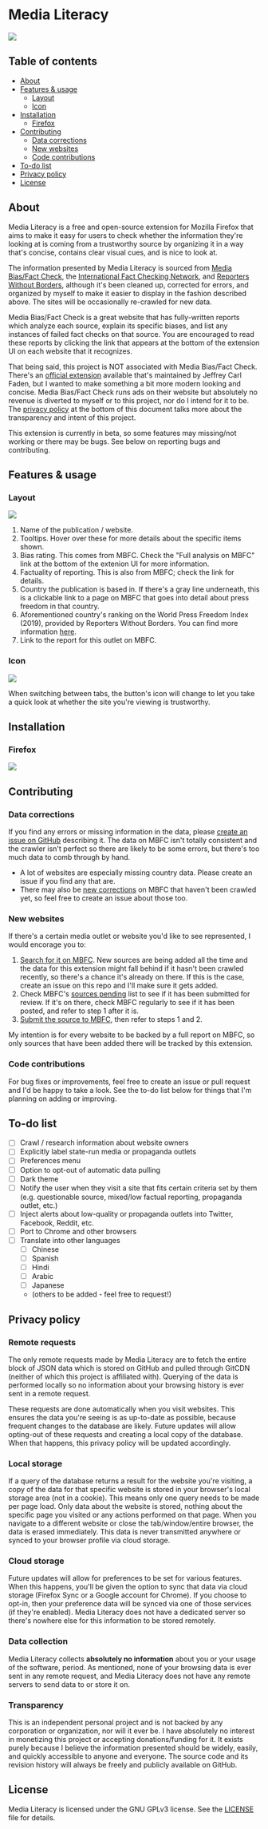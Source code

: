 # Media Literacy

![](https://repository-images.githubusercontent.com/249002907/34fad200-6bbf-11ea-9efb-efd1b229d552)

## Table of contents

- [About](#about)
- [Features & usage](#features-&-usage)
    - [Layout](#layout)
    - [Icon](#icon)
- [Installation](#installation)
    - [Firefox](#firefox)
- [Contributing](#contributing)
    - [Data corrections](#data-corrections)
    - [New websites](#new-websites)
    - [Code contributions](#code-contributions)
- [To-do list](#to-do-list)
- [Privacy policy](#privacy-policy)
- [License](#license)

## About

Media Literacy is a free and open-source extension for Mozilla Firefox that aims to make it easy for users to check whether the information they're looking at is coming from a trustworthy source by organizing it in a way that's concise, contains clear visual cues, and is nice to look at.

The information presented by Media Literacy is sourced from [Media Bias/Fact Check](https://mediabiasfactcheck.com), the [International Fact Checking Network](https://www.poynter.org/ifcn/), and [Reporters Without Borders](https://rsf.org/en/), although it's been cleaned up, corrected for errors, and organized by myself to make it easier to display in the fashion described above. The sites will be occasionally re-crawled for new data.

Media Bias/Fact Check is a great website that has fully-written reports which analyze each source, explain its specific biases, and list any instances of failed fact checks on that source. You are encouraged to read these reports by clicking the link that appears at the bottom of the extension UI on each website that it recognizes.

That being said, this project is NOT associated with Media Bias/Fact Check. There's an [official extension](https://github.com/JeffreyATW/mbfc_icon) available that's maintained by Jeffrey Carl Faden, but I wanted to make something a bit more modern looking and concise. Media Bias/Fact Check runs ads on their website but absolutely no revenue is diverted to myself or to this project, nor do I intend for it to be. The [privacy policy](#privacy-policy) at the bottom of this document talks more about the transparency and intent of this project.

This extension is currently in beta, so some features may missing/not working or there may be bugs. See below on reporting bugs and contributing.

## Features & usage

### Layout
![](https://i.imgur.com/SNOikQS.png)

1. Name of the publication / website.
1. Tooltips. Hover over these for more details about the specific items shown.
1. Bias rating. This comes from MBFC. Check the "Full analysis on MBFC" link at the bottom of the extenion UI for more information.
1. Factuality of reporting. This is also from MBFC; check the link for details.
1. Country the publication is based in. If there's a gray line underneath, this is a clickable link to a page on MBFC that goes into detail about press freedom in that country.
1. Aforementioned country's ranking on the World Press Freedom Index (2019), provided by Reporters Without Borders. You can find more information [here](https://rsf.org/en/ranking).
1. Link to the report for this outlet on MBFC.

### Icon
![](https://i.imgur.com/zmBDlR9.png)

When switching between tabs, the button's icon will change to let you take a quick look at whether the site you're viewing is trustworthy. 

## Installation
### Firefox
[![](https://i.imgur.com/Z4qX74Q.png)](https://addons.mozilla.org/en-US/firefox/addon/media-literacy/)

## Contributing

### Data corrections

If you find any errors or missing information in the data, please [create an issue on GitHub](https://github.com/fergusch/media-literacy/issues) describing it. The data on MBFC isn't totally consistent and the crawler isn't perfect so there are likely to be some errors, but there's too much data to comb through by hand.
- A lot of websites are especially missing country data. Please create an issue if you find any that are.
- There may also be [new corrections](https://mediabiasfactcheck.com/changes-corrections/) on MBFC that haven't been crawled yet, so feel free to create an issue about those too.

### New websites

If there's a certain media outlet or website you'd like to see represented, I would encorage you to:

1. [Search for it on MBFC](https://mediabiasfactcheck.com/search/). New sources are being added all the time and the data for this extension might fall behind if it hasn't been crawled recently, so there's a chance it's already on there. If this is the case, create an issue on this repo and I'll make sure it gets added.
2. Check MBFC's [sources pending](https://mediabiasfactcheck.com/sources-pending/) list to see if it has been submitted for review. If it's on there, check MBFC regularly to see if it has been posted, and refer to step 1 after it is.
3. [Submit the source to MBFC](https://mediabiasfactcheck.com/submit-source/), then refer to steps 1 and 2.

My intention is for every website to be backed by a full report on MBFC, so only sources that have been added there will be tracked by this extension.

### Code contributions

For bug fixes or improvements, feel free to create an issue or pull request and I'd be happy to take a look. See the to-do list below for things that I'm planning on adding or improving.

## To-do list
- [ ] Crawl / research information about website owners
- [ ] Explicitly label state-run media or propaganda outlets
- [ ] Preferences menu
- [ ] Option to opt-out of automatic data pulling
- [ ] Dark theme
- [ ] Notify the user when they visit a site that fits certain criteria set by them (e.g. questionable source, mixed/low factual reporting, propaganda outlet, etc.)
- [ ] Inject alerts about low-quality or propaganda outlets into Twitter, Facebook, Reddit, etc.
- [ ] Port to Chrome and other browsers
- [ ] Translate into other languages 
    - [ ] Chinese
    - [ ] Spanish
    - [ ] Hindi
    - [ ] Arabic
    - [ ] Japanese
    - (others to be added - feel free to request!)

## Privacy policy

### Remote requests

The only remote requests made by Media Literacy are to fetch the entire block of JSON data which is stored on GitHub and pulled through GitCDN (neither of which this project is affiliated with). Querying of the data is performed locally so no information about your browsing history is ever sent in a remote request.

These requests are done automatically when you visit websites. This ensures the data you're seeing is as up-to-date as possible, because frequent changes to the database are likely. Future updates will allow opting-out of these requests and creating a local copy of the database. When that happens, this privacy policy will be updated accordingly.

### Local storage

If a query of the database returns a result for the website you're visiting, a copy of the data for that specific website is stored in your browser's local storage area (not in a cookie). This means only one query needs to be made per page load. Only data about the website is stored, nothing about the specific page you visited or any actions performed on that page. When you navigate to a different website or close the tab/window/entire browser, the data is erased immediately. This data is never transmitted anywhere or synced to your browser profile via cloud storage.

### Cloud storage

Future updates will allow for preferences to be set for various features. When this happens, you'll be given the option to sync that data via cloud storage (Firefox Sync or a Google account for Chrome). If you choose to opt-in, then your preference data will be synced via one of those services (if they're enabled). Media Literacy does not have a dedicated server so there's nowhere else for this information to be stored remotely.

### Data collection
Media Literacy collects **absolutely no information** about you or your usage of the software, period. As mentioned, none of your browsing data is ever sent in any remote request, and Media Literacy does not have any remote servers to send data to or store it on.

### Transparency
This is an independent personal project and is not backed by any corporation or organization, nor will it ever be. I have absolutely no interest in monetizing this project or accepting donations/funding for it. It exists purely because I believe the information presented should be widely, easily, and quickly accessible to anyone and everyone. The source code and its revision history will always be freely and publicly available on GitHub.

## License
Media Literacy is licensed under the GNU GPLv3 license. See the [LICENSE](https://github.com/fergusch/media-literacy/blob/master/LICENSE) file for details.

